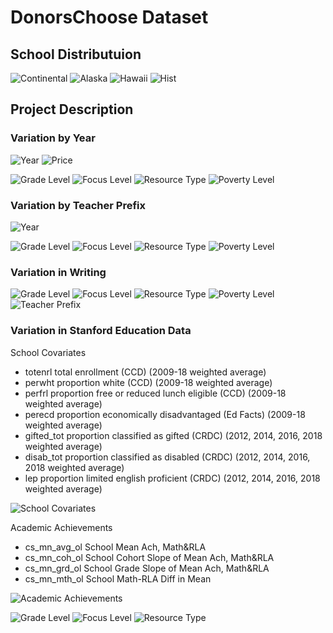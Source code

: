 <!--
*** This document is a thorough visualization of the donorschoose and stanford education data sets
-->




<!-- ABOUT THE PROJECT -->
# DonorsChoose Dataset

## School Distributuion


![Continental](https://github.com/zyuan-mkt/Education-Project/blob/main/figures/continental.png)
![Alaska](https://github.com/zyuan-mkt/Education-Project/blob/main/figures/HI.png)
![Hawaii](https://github.com/zyuan-mkt/Education-Project/blob/main/figures/AK.png)
![Hist](https://github.com/zyuan-mkt/Education-Project/blob/main/figures/school_distribution.png)



## Project Description
### Variation by Year

![Year](./figures/num_year.png)
![Price](./figures/proj_price.png)

![Grade Level](./figures/grade_level.png)
![Focus Level](./figures/pri_focus.png)
![Resource Type](./figures/res_typ.png)
![Poverty Level](./figures/pov_level.png)



### Variation by Teacher Prefix

![Year](./figures/gender.png)

![Grade Level](./figures/pre_grd.png)
![Focus Level](./figures/pre_focus.png)
![Resource Type](./figures/pre_res.png)
![Poverty Level](./figures/pre_pov.png)
### Variation in Writing

![Grade Level](./figures/wri_grd.png)
![Focus Level](./figures/wri_foc.png)
![Resource Type](./figures/wri_res.png)
![Poverty Level](./figures/wri_pov.png)
![Teacher Prefix](./figures/wri_pre.png)

### Variation in Stanford Education Data
School Covariates
* totenrl	total enrollment (CCD) (2009-18 weighted average)	
* perwht	proportion white (CCD) (2009-18 weighted average)	
* perfrl	proportion free or reduced lunch eligible (CCD) (2009-18 weighted average)	
* perecd	proportion economically disadvantaged (Ed Facts) (2009-18 weighted average)	
* gifted_tot	proportion classified as gifted (CRDC) (2012, 2014, 2016, 2018 weighted average)	
* disab_tot	proportion classified as disabled (CRDC) (2012, 2014, 2016, 2018 weighted average)	
* lep	proportion limited english proficient (CRDC) (2012, 2014, 2016, 2018 weighted average)	

![School Covariates](./figures/cor_sch.png)

Academic Achievements
* cs_mn_avg_ol	School Mean Ach, Math&RLA
* cs_mn_coh_ol	School Cohort Slope of Mean Ach, Math&RLA
* cs_mn_grd_ol	School Grade Slope of Mean Ach, Math&RLA
* cs_mn_mth_ol	School Math-RLA Diff in Mean 


![Academic Achievements](./figures/cor_ach.png)


![Grade Level](./figures/pov_grd.png)
![Focus Level](./figures/pov_foc.png)
![Resource Type](./figures/pov_res.png)

